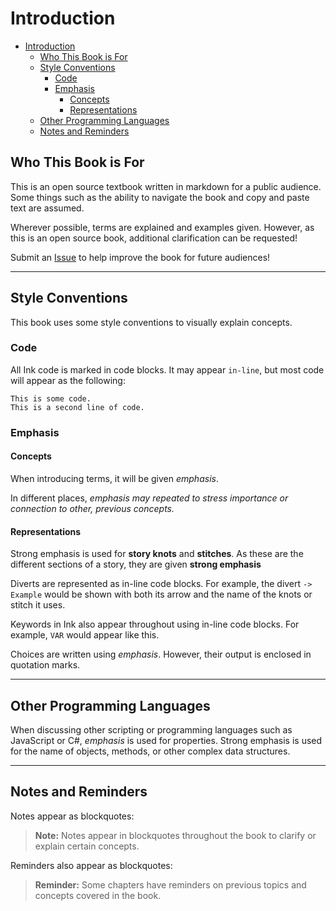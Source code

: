 # Introduction

- [Introduction](#introduction)
  - [Who This Book is For](#who-this-book-is-for)
  - [Style Conventions](#style-conventions)
    - [Code](#code)
    - [Emphasis](#emphasis)
      - [Concepts](#concepts)
      - [Representations](#representations)
  - [Other Programming Languages](#other-programming-languages)
  - [Notes and Reminders](#notes-and-reminders)

## Who This Book is For

This is an open source textbook written in markdown for a public audience. Some things such as the ability to navigate the book and copy and paste text are assumed.

Wherever possible, terms are explained and examples given. However, as this is an open source book, additional clarification can be requested!

Submit an [Issue](https://github.com/videlais/Unofficial-Ink-Cookbook/issues) to help improve the book for future audiences!

---

## Style Conventions

This book uses some style conventions to visually explain concepts.

### Code

All Ink code is marked in code blocks. It may appear `in-line`, but most code will appear as the following:

```ink
This is some code.
This is a second line of code.
```

### Emphasis

#### Concepts

When introducing terms, it will be given *emphasis*.

In different places, *emphasis may repeated to stress importance or connection to other, previous concepts.*

#### Representations

Strong emphasis is used for **story knots** and **stitches**. As these are the different sections of a story, they are given **strong emphasis**

Diverts are represented as in-line code blocks. For example, the divert `-> Example` would be shown with both its arrow and the name of the knots or stitch it uses.

Keywords in Ink also appear throughout using in-line code blocks. For example, `VAR` would appear like this.

Choices are written using *emphasis*. However, their output is enclosed in quotation marks.

---

## Other Programming Languages

When discussing other scripting or programming languages such as JavaScript or C#, *emphasis* is used for properties. Strong emphasis is used for the name of objects, methods, or other complex data structures.

---

## Notes and Reminders

Notes appear as blockquotes:

> **Note:** Notes appear in blockquotes throughout the book to clarify or explain certain concepts.

Reminders also appear as blockquotes:

> **Reminder:** Some chapters have reminders on previous topics and concepts covered in the book.
